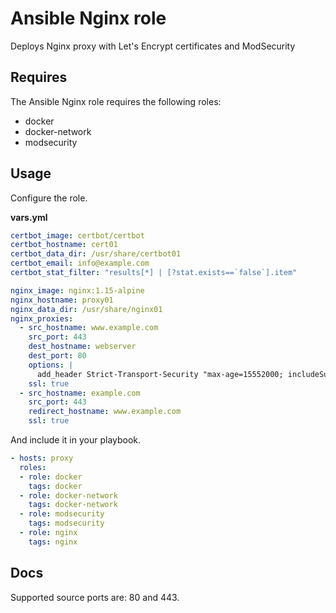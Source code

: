 # Ansible Nginx role

Deploys Nginx proxy with Let's Encrypt certificates and ModSecurity

## Requires

The Ansible Nginx role requires the following roles:

* docker
* docker-network
* modsecurity

## Usage

Configure the role.

**vars.yml**

```yml
certbot_image: certbot/certbot
certbot_hostname: cert01
certbot_data_dir: /usr/share/certbot01
certbot_email: info@example.com
certbot_stat_filter: "results[*] | [?stat.exists==`false`].item"

nginx_image: nginx:1.15-alpine
nginx_hostname: proxy01
nginx_data_dir: /usr/share/nginx01
nginx_proxies:
  - src_hostname: www.example.com
    src_port: 443
    dest_hostname: webserver
    dest_port: 80
    options: |
      add_header Strict-Transport-Security "max-age=15552000; includeSubdomains;"
    ssl: true
  - src_hostname: example.com
    src_port: 443
    redirect_hostname: www.example.com
    ssl: true
```

And include it in your playbook.

```yml
- hosts: proxy
  roles:
  - role: docker
    tags: docker
  - role: docker-network
    tags: docker-network
  - role: modsecurity
    tags: modsecurity
  - role: nginx
    tags: nginx
```

## Docs

Supported source ports are: 80 and 443.
